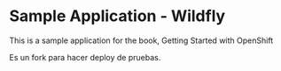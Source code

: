 Sample Application - Wildfly
====================

This is a sample application for the book, Getting Started with OpenShift

Es un fork para hacer deploy de pruebas.
